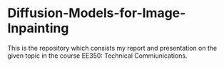 # Diffusion-Models-for-Image-Inpainting
This is the repository which consists my report and presentation on the given topic in the course EE350: Technical Commiunications.
